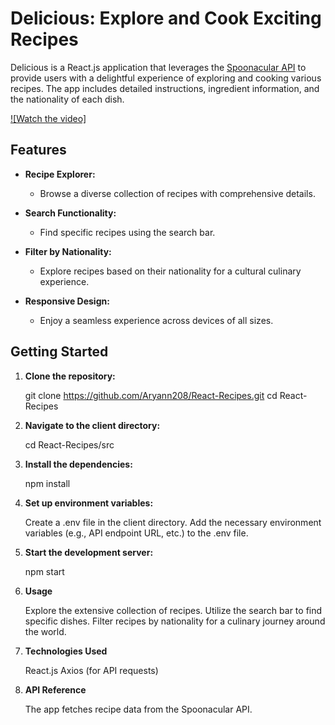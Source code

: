 # Delicious: Explore and Cook Exciting Recipes

Delicious is a React.js application that leverages the [Spoonacular API](https://spoonacular.com/) to provide users with a delightful experience of exploring and cooking various recipes. The app includes detailed instructions, ingredient information, and the nationality of each dish.

[![Watch the video]](https://youtu.be/PPJx2iX0Y2I)


## Features

- **Recipe Explorer:**
  - Browse a diverse collection of recipes with comprehensive details.

- **Search Functionality:**
  - Find specific recipes using the search bar.

- **Filter by Nationality:**
  - Explore recipes based on their nationality for a cultural culinary experience.

- **Responsive Design:**
  - Enjoy a seamless experience across devices of all sizes.

## Getting Started

1. **Clone the repository:**

   
   git clone https://github.com/Aryann208/React-Recipes.git
   cd React-Recipes

2. **Navigate to the client directory:**

    cd React-Recipes/src

3. **Install the dependencies:**

    npm install

4. **Set up environment variables:**

    Create a .env file in the client directory.
    Add the necessary environment variables (e.g., API endpoint URL, etc.) to the .env file.

5. **Start the development server:**

    npm start

6. **Usage**

   Explore the extensive collection of recipes.
   Utilize the search bar to find specific dishes.
   Filter recipes by nationality for a culinary journey around the world.

7. **Technologies Used**
     
    React.js
    Axios (for API requests)


8. **API Reference**

   The app fetches recipe data from the Spoonacular API.

